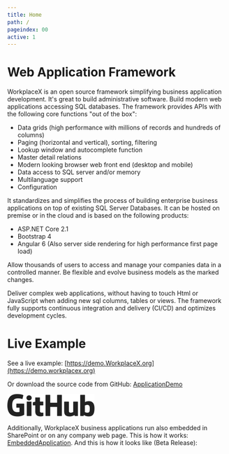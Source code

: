 ```yaml
---
title: Home
path: /
pageindex: 00
active: 1
--- 
```


# Web Application Framework
WorkplaceX is an open source framework simplifying business application development. It's great to build administrative software. Build modern web applications accessing SQL databases. The framework provides APIs with the following core functions "out of the box":

* Data grids (high performance with millions of records and hundreds of columns)
* Paging (horizontal and vertical), sorting, filtering
* Lookup window and autocomplete function
* Master detail relations
* Modern looking browser web front end (desktop and mobile)
* Data access to SQL server and/or memory
* Multilanguage support
* Configuration

It standardizes and simplifies the process of building enterprise business applications on top of existing SQL Server Databases. It can be hosted on premise or in the cloud and is based on the following products:

* ASP.NET Core 2.1
* Bootstrap 4
* Angular 6 (Also server side rendering for high performance first page load)

Allow thousands of users to access and manage your companies data in a controlled manner. Be flexible and evolve business models as the marked changes.

Deliver complex web applications, without having to touch Html or JavaScript when adding new sql columns, tables or views. The framework fully supports continuous integration and delivery (CI/CD) and optimizes development cycles.

# Live Example

See a live example: [https://demo.WorkplaceX.org](https://demo.workplacex.org)

Or download the source code from GitHub: [ApplicationDemo](https://github.com/WorkplaceX/ApplicationDemo)

![GitHub](Doc/GitHub-Logo.png)

Additionally, WorkplaceX business applications run also embedded in SharePoint or on any company web page. This is how it works: [EmbeddedApplication](https://github.com/WorkplaceX/Framework/wiki/Embedded-Application). And this is how it looks like (Beta Release):

